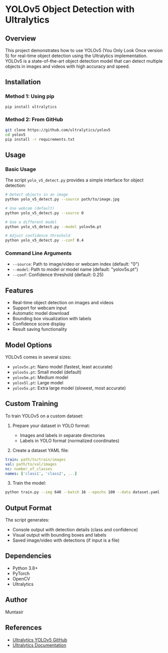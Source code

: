 # YOLOv5 Object Detection with Ultralytics

## Overview
This project demonstrates how to use YOLOv5 (You Only Look Once version 5) for real-time object detection using the Ultralytics implementation. YOLOv5 is a state-of-the-art object detection model that can detect multiple objects in images and videos with high accuracy and speed.

## Installation

### Method 1: Using pip
```bash
pip install ultralytics
```

### Method 2: From GitHub
```bash
git clone https://github.com/ultralytics/yolov5
cd yolov5
pip install -r requirements.txt
```

## Usage

### Basic Usage
The script `yolo_v5_detect.py` provides a simple interface for object detection:

```bash
# Detect objects in an image
python yolo_v5_detect.py --source path/to/image.jpg

# Use webcam (default)
python yolo_v5_detect.py --source 0

# Use a different model
python yolo_v5_detect.py --model yolov5m.pt

# Adjust confidence threshold
python yolo_v5_detect.py --conf 0.4
```

### Command Line Arguments
- `--source`: Path to image/video or webcam index (default: "0")
- `--model`: Path to model or model name (default: "yolov5s.pt")
- `--conf`: Confidence threshold (default: 0.25)

## Features
- Real-time object detection on images and videos
- Support for webcam input
- Automatic model download
- Bounding box visualization with labels
- Confidence score display
- Result saving functionality

## Model Options
YOLOv5 comes in several sizes:
- `yolov5n.pt`: Nano model (fastest, least accurate)
- `yolov5s.pt`: Small model (default)
- `yolov5m.pt`: Medium model
- `yolov5l.pt`: Large model
- `yolov5x.pt`: Extra large model (slowest, most accurate)

## Custom Training
To train YOLOv5 on a custom dataset:

1. Prepare your dataset in YOLO format:
   - Images and labels in separate directories
   - Labels in YOLO format (normalized coordinates)

2. Create a dataset YAML file:
```yaml
train: path/to/train/images
val: path/to/val/images
nc: number_of_classes
names: ['class1', 'class2', ...]
```

3. Train the model:
```bash
python train.py --img 640 --batch 16 --epochs 100 --data dataset.yaml --weights yolov5s.pt
```

## Output Format
The script generates:
- Console output with detection details (class and confidence)
- Visual output with bounding boxes and labels
- Saved image/video with detections (if input is a file)

## Dependencies
- Python 3.8+
- PyTorch
- OpenCV
- Ultralytics

## Author
Muntasir

## References
- [Ultralytics YOLOv5 GitHub](https://github.com/ultralytics/yolov5)
- [Ultralytics Documentation](https://docs.ultralytics.com) 